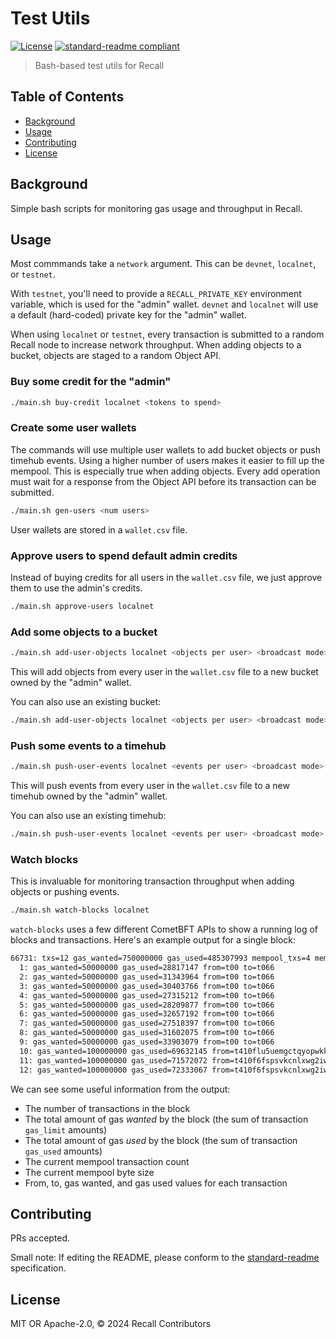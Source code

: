 # Test Utils

[![License](https://img.shields.io/github/license/recallnet/test-utils.svg)](./LICENSE)
[![standard-readme compliant](https://img.shields.io/badge/standard--readme-OK-green.svg)](https://github.com/RichardLitt/standard-readme)

> Bash-based test utils for Recall

## Table of Contents

- [Background](#background)
- [Usage](#usage)
- [Contributing](#contributing)
- [License](#license)

## Background

Simple bash scripts for monitoring gas usage and throughput in Recall.

## Usage

Most commmands take a `network` argument. This can be `devnet`, `localnet`, or `testnet`.

With `testnet`, you'll need to provide a `RECALL_PRIVATE_KEY` environment variable,
which is used for the "admin" wallet.
`devnet` and `localnet` will use a default (hard-coded) private key for the "admin" wallet.

When using `localnet` or `testnet`, every transaction is submitted to a random Recall node to increase network throughput.
When adding objects to a bucket, objects are staged to a random Object API.

### Buy some credit for the "admin"

```sh
./main.sh buy-credit localnet <tokens to spend>
```

### Create some user wallets

The commands will use multiple user wallets to add bucket objects or push timehub events.
Using a higher number of users makes it easier to fill up the mempool.
This is especially true when adding objects.
Every add operation must wait for a response from the Object API before its transaction can be submitted.

```sh
./main.sh gen-users <num users>
```

User wallets are stored in a `wallet.csv` file.

### Approve users to spend default admin credits

Instead of buying credits for all users in the `wallet.csv` file, we just approve them
to use the admin's credits.

```sh
./main.sh approve-users localnet
```

### Add some objects to a bucket

```sh
./main.sh add-user-objects localnet <objects per user> <broadcast mode>
```

This will add objects from every user in the `wallet.csv` file to a new bucket owned by the "admin" wallet.

You can also use an existing bucket:
```sh
./main.sh add-user-objects localnet <objects per user> <broadcast mode> <bucket address>
```

### Push some events to a timehub

```sh
./main.sh push-user-events localnet <events per user> <broadcast mode>
```

This will push events from every user in the `wallet.csv` file to a new timehub owned by the "admin" wallet.

You can also use an existing timehub:
```sh
./main.sh push-user-events localnet <events per user> <broadcast mode> <timehub address>
```

### Watch blocks

This is invaluable for monitoring transaction throughput when adding objects or pushing events.

```sh
./main.sh watch-blocks localnet
```

`watch-blocks` uses a few different CometBFT APIs to show a running log of blocks and transactions. Here's an example
output for a single block:

```txt
66731: txs=12 gas_wanted=750000000 gas_used=485307993 mempool_txs=4 mempool_bytes=1539 hash=29735859e8aadacbb3a4bb715a4c07a74ddeefa2c1370532ec7d62d90ab0dec5
  1: gas_wanted=50000000 gas_used=28817147 from=t00 to=t066
  2: gas_wanted=50000000 gas_used=31343964 from=t00 to=t066
  3: gas_wanted=50000000 gas_used=30403766 from=t00 to=t066
  4: gas_wanted=50000000 gas_used=27315212 from=t00 to=t066
  5: gas_wanted=50000000 gas_used=28209877 from=t00 to=t066
  6: gas_wanted=50000000 gas_used=32657192 from=t00 to=t066
  7: gas_wanted=50000000 gas_used=27518397 from=t00 to=t066
  8: gas_wanted=50000000 gas_used=31602075 from=t00 to=t066
  9: gas_wanted=50000000 gas_used=33903079 from=t00 to=t066
  10: gas_wanted=100000000 gas_used=69632145 from=t410flu5uemgctqyopwkkuzwiy4xredf5qxrogfz5e3i to=t0166
  11: gas_wanted=100000000 gas_used=71572072 from=t410f6fspsvkcnlxwg2iwntbft5s6hexccwcbstx65qy to=t0166
  12: gas_wanted=100000000 gas_used=72333067 from=t410f6fspsvkcnlxwg2iwntbft5s6hexccwcbstx65qy to=t0166
```

We can see some useful information from the output:
- The number of transactions in the block
- The total amount of gas _wanted_ by the block (the sum of transaction `gas_limit` amounts)
- The total amount of gas _used_ by the block (the sum of transaction `gas_used` amounts)
- The current mempool transaction count
- The current mempool byte size
- From, to, gas wanted, and gas used values for each transaction 

## Contributing

PRs accepted.

Small note: If editing the README, please conform to
the [standard-readme](https://github.com/RichardLitt/standard-readme) specification.

## License

MIT OR Apache-2.0, © 2024 Recall Contributors
